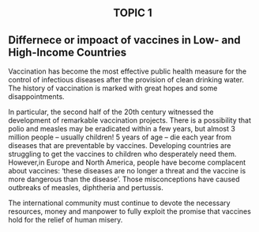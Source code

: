 
<h2 align="center"> TOPIC 1 </h2>

## 	__Differnece or impoact of vaccines in Low- and High-Income Countries__

Vaccination has become the most effective public health measure for the control of infectious diseases after the provision
of clean drinking water. The history of vaccination is marked with great hopes and some disappointments.

In particular, the second half of the 20th century witnessed the development of remarkable vaccination projects. 
There is a possibility that polio and measles may be eradicated within a few years, but almost 3 million people – usually children!
5 years of age – die each year from diseases that are preventable by vaccines. Developing countries are struggling to get
the vaccines to children who desperately need them. However,in Europe and North America, people have become
complacent about vaccines: ‘these diseases are no longer a threat and the vaccine is more dangerous than the disease’.
Those misconceptions have caused outbreaks of measles, diphtheria and pertussis. 

The international community must continue to devote the necessary resources, money and manpower to fully exploit the 
promise that vaccines hold for the relief of human misery.
